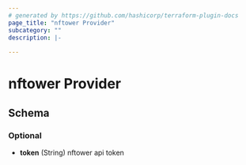 ```yaml
---
# generated by https://github.com/hashicorp/terraform-plugin-docs
page_title: "nftower Provider"
subcategory: ""
description: |-
  
---
```


# nftower Provider





<!-- schema generated by tfplugindocs -->
## Schema

### Optional

- **token** (String) nftower api token
